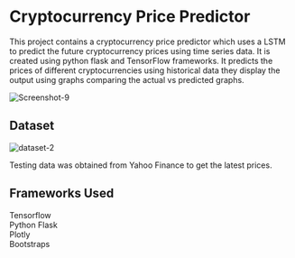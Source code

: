 # Cryptocurrency Price Predictor

This project contains a cryptocurrency price predictor which uses a LSTM to predict the future cryptocurrency prices using time series data. It is created using python flask and TensorFlow frameworks. It predicts the prices of different cryptocurrencies using historical data they display the output using graphs comparing the actual vs predicted graphs.

<img src="https://i.ibb.co/JtYxMwS/Screenshot-9.png" alt="Screenshot-9" border="0">

## Dataset
<img src="https://i.ibb.co/0nVDf1h/dataset-2.png" alt="dataset-2" border="0">

Testing data was obtained from Yahoo Finance to get the latest prices.

## Frameworks Used
Tensorflow<br>
Python Flask<br>
Plotly<br>
Bootstraps
